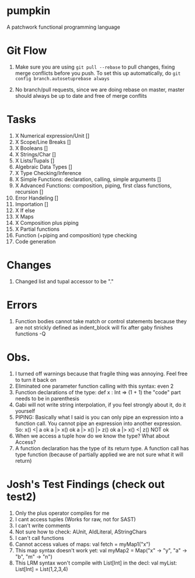 pumpkin
=======

A patchwork functional programming language

Git Flow
======
1) Make sure you are using `git pull --rebase` to pull changes, fixing merge
conflicts before you push. To set this up automatically, do ```git config
branch.autosetuprebase always```

2) No branch/pull requests, since we are doing rebase on master, master should
always be up to date and free of merge conflits

Tasks
======

1. X Numerical expression/Unit []
2. X Scope/Line Breaks []
3. X Booleans []
4. X Strings/Char []
5. X Lists/Tupals []
6. Algebraic Data Types []
7. X Type Checking/Inference
8. X Simple Functions: declaration, calling, simple arguments []
9. X Advanced Functions: composition, piping, first class functions, recursion []
10. Error Handeling []
11. Importation []
12. X If else
13. X Maps
14. X Composition plus piping
15. X Partial functions
16. Function (+piping and composition) type checking
17. Code generation

Changes
======
1. Changed list and tupal accessor to be "."

Errors
======
1. Function bodies cannot take match or control statements
because they are not strickly defined as indent_block will fix after gaby finishes functions -Q

Obs.
======
1. I turned off warnings because that fragile thing was annoying. Feel free to turn it back on
2. Eliminated one parameter function calling with this syntax: even 2
3. Function declarations of the type: def x : Int => (1 + 1) the "code" part needs to be in parenthesis
4. Gabi will not write string interpolation, if you feel strongly about it, do it yourself
5. PIPING: Basically what I said is you can only pipe an expression into a function call. You cannot pipe an expression into another expression.
So:
x() <| a  ok
a |> x()  ok
a |> x() |> z() ok
a |> x() <| z() NOT ok
6. When we access a tuple how do we know the type? What about Access?
7. A function declaration has the type of its return type. A function call has type function (because of partially applied we are not sure what it will return)

Josh's Test Findings (check out test2)
======
1. Only the plus operator compiles for me
2. I cant access tuples (Works for raw, not for SAST)
3. I can't write comments
4. Not sure how to check: AUnit, AIdLiteral, AStringChars
5. I can't call functions
6. Cannot access values of maps: val fetch = myMap1("x")
7. This map syntax doesn't work yet: val myMap2 = Map("x" -> "y", "a" -> "b", "m" -> "n")
8. This LRM syntax won't compile with List[Int] in the decl: val myList: List[Int] = List(1,2,3,4)
